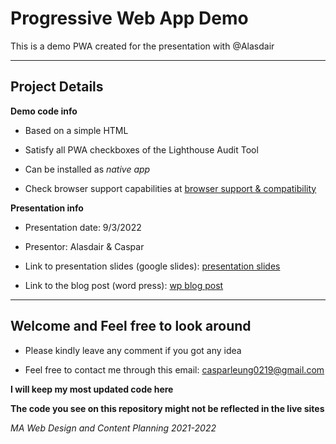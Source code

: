 # Progressive Web App Demo 

This is a demo PWA created for the presentation with @Alasdair

---

## Project Details

**Demo code info**

* Based on a simple HTML

* Satisfy all PWA checkboxes of the Lighthouse Audit Tool

* Can be installed as *native app*

* Check browser support capabilities at [browser support & compatibility](https://www.goodbarber.com/blog/progressive-web-apps-browser-support-compatibility-a883/) 


**Presentation info**

* Presentation date: 9/3/2022

* Presentor: Alasdair & Caspar

* Link to presentation slides (google slides): [presentation slides](https://docs.google.com/presentation/d/1eWJlHpwky1UPrAPo5wtGtS4ZYh0D5x-f6AkOu0SKKzE/edit?usp=sharing)

* Link to the blog post (word press): [wp blog post](https://curiositydriven.uk/blog/2022/03/11/what-are-progressive-web-apps-and-how-do-they-work/)

---

## Welcome and Feel free to look around

* Please kindly leave any comment if you got any idea

* Feel free to contact me through this email: casparleung0219@gmail.com


**I will keep my most updated code here**

**The code you see on this repository might not be reflected in the live sites**


*MA Web Design and Content Planning 2021-2022*